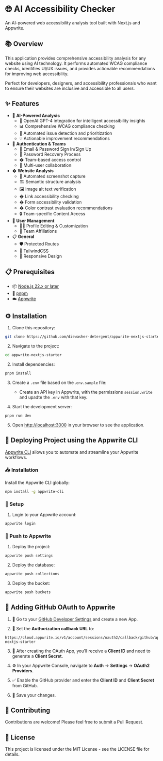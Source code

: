 # 🌐 AI Accessibility Checker

An AI-powered web accessibility analysis tool built with Next.js and Appwrite.

## 📚 Overview

This application provides comprehensive accessibility analysis for any website using AI technology. It performs automated WCAG compliance checks, identifies UI/UX issues, and provides actionable recommendations for improving web accessibility.

Perfect for developers, designers, and accessibility professionals who want to ensure their websites are inclusive and accessible to all users.

## ✨ Features

- 🤖 **AI-Powered Analysis**
  - 🧠 OpenAI GPT-4 integration for intelligent accessibility insights
  - 📊 Comprehensive WCAG compliance checking
  - 🎯 Automated issue detection and prioritization
  - 💡 Actionable improvement recommendations
- 🔐 **Authentication & Teams**
  - 📧 Email & Password Sign In/Sign Up
  - 🔄 Password Recovery Process
  - � Team-based access control
  - 🏢 Multi-user collaboration
- � **Website Analysis**
  - 📸 Automated screenshot capture
  - 🏗️ Semantic structure analysis
  - 🖼️ Image alt text verification
  - � Link accessibility checking
  - � Form accessibility validation
  - � Color contrast evaluation recommendations
  - 🔒 Team-specific Content Access
- 👤 **User Management**
  - 👨‍💻 Profile Editing & Customization
  - 🔗 Team Affiliations
- 📋 **General**
  - 🛡️ Protected Routes
  - 🎨 TailwindCSS
  - 📱 Responsive Design

## 📋 Prerequisites

- 📦 [Node.js 22.x or later](https://nodejs.org/en/download)
- 🔧 [pnpm](https://pnpm.io/)
- ☁️ [Appwrite](https://cloud.appwrite.io)

## ⚙️ Installation

1. Clone this repository:

```bash
git clone https://github.com/diswasher-detergent/appwrite-nextjs-starter.git
```

2. Navigate to the project:

```bash
cd appwrite-nextjs-starter
```

2. Install dependencies:

```bash
pnpm install
```

3. Create a `.env` file based on the .`env.sample` file:

   - Create an API key in Appwrite, with the permissions `session.write` and upadte the `.env` with that key.

4. Start the development server:

```bash
pnpm run dev
```

5. Open [http://localhost:3000](http://localhost:3000) in your browser to see the application.

## 🚢 Deploying Project using the Appwrite CLI

[Appwrite CLI](https://appwrite.io/docs/tooling/command-line/installation) allows you to automate and streamline your Appwrite workflows.

### 📥 Installation

Install the Appwrite CLI globally:

```bash
npm install -g appwrite-cli
```

### 🔧 Setup

1. Login to your Appwrite account:

```bash
appwrite login
```

### 🚀 Push to Appwrite

1. Deploy the project:

```bash
appwrite push settings
```

2. Deploy the database:

```bash
appwrite push collections
```

3. Deploy the bucket:

```bash
appwrite push buckets
```

## 🔑 Adding GitHub OAuth to Appwrite

1. 🔗 Go to your [GitHub Developer Settings](https://github.com/settings/apps) and create a new App.

2. 🔄 Set the **Authorization callback URL** to:

```
https://cloud.appwrite.io/v1/account/sessions/oauth2/callback/github/appwrite-nextjs-starter
```

3. 🔐 After creating the OAuth App, you'll receive a **Client ID** and need to generate a **Client Secret**.

4. ⚙️ In your Appwrite Console, navigate to **Auth** → **Settings** → **OAuth2 Providers**.

5. ✅ Enable the GitHub provider and enter the **Client ID** and **Client Secret** from GitHub.

6. 💾 Save your changes.

## 👥 Contributing

Contributions are welcome! Please feel free to submit a Pull Request.

## 📄 License

This project is licensed under the MIT License - see the LICENSE file for details.
